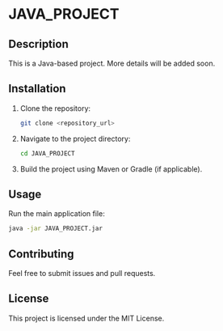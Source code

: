 

# JAVA_PROJECT

## Description
This is a Java-based project. More details will be added soon.

## Installation
1. Clone the repository:
   ```sh
   git clone <repository_url>
   ```
2. Navigate to the project directory:
   ```sh
   cd JAVA_PROJECT
   ```
3. Build the project using Maven or Gradle (if applicable).

## Usage
Run the main application file:
```sh
java -jar JAVA_PROJECT.jar
```

## Contributing
Feel free to submit issues and pull requests.

## License
This project is licensed under the MIT License.

